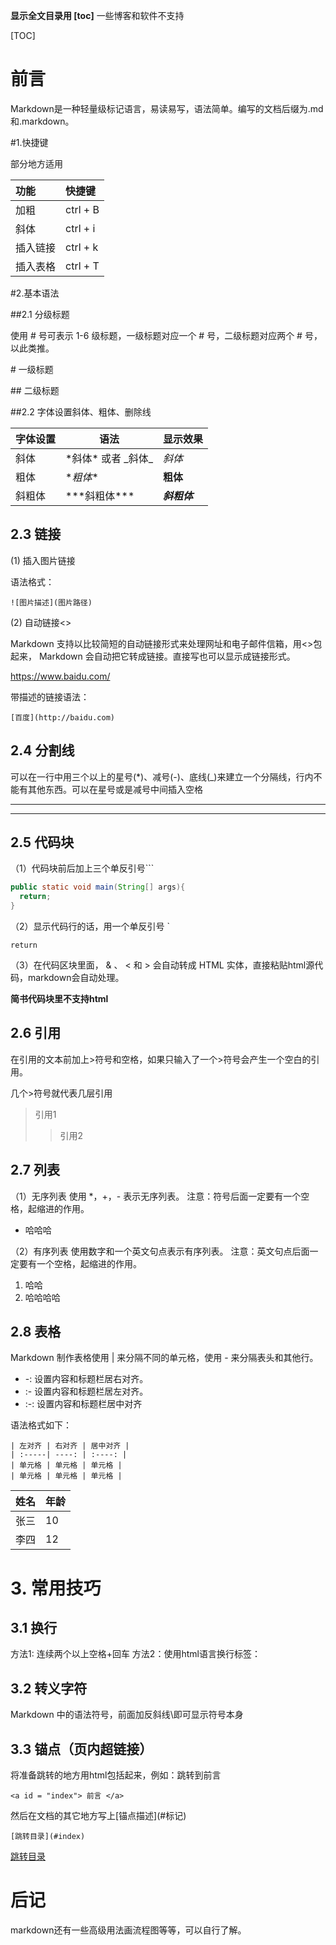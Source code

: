**显示全文目录用 \[toc\]**
一些博客和软件不支持

[TOC]

# <a id="#index">前言</a>

Markdown是一种轻量级标记语言，易读易写，语法简单。编写的文档后缀为.md和.markdown。

#1.快捷键

部分地方适用

| **功能** | **快捷键** |
| :------- | :--------- |
| 加粗     | ctrl + B   |
| 斜体     | ctrl + i   |
| 插入链接 | ctrl + k   |
| 插入表格 | ctrl + T   |

#2.基本语法

##2.1 分级标题

使用 # 号可表示 1-6 级标题，一级标题对应一个 # 号，二级标题对应两个 # 号，以此类推。

\# 一级标题 

\## 二级标题

##2.2 字体设置斜体、粗体、删除线

| 字体设置 | 语法                  | 显示效果     |
| -------- | --------------------- | ------------ |
| 斜体     | \*斜体*  或者 \_斜体_ | *斜体*       |
| 粗体     | \**粗体**             | **粗体**     |
| 斜粗体   | \*\*\*斜粗体***       | ***斜粗体*** |

## 2.3 链接

(1) 插入图片链接

语法格式：

```
![图片描述](图片路径)
```

(2) 自动链接<>

Markdown 支持以比较简短的自动链接形式来处理网址和电子邮件信箱，用<>包起来， Markdown 会自动把它转成链接。直接写也可以显示成链接形式。

<https://www.baidu.com/>

带描述的链接语法：

```
[百度](http://baidu.com)
```

## 2.4 分割线

可以在一行中用三个以上的星号(*)、减号(-)、底线(_)来建立一个分隔线，行内不能有其他东西。可以在星号或是减号中间插入空格

***

---

## 2.5 代码块

（1）代码块前后加上三个单反引号```

````java
public static void main(String[] args){
  return;
}
````

（2）显示代码行的话，用一个单反引号 `

`return`

（3）在代码区块里面， & 、 < 和 > 会自动转成 HTML 实体，直接粘贴html源代码，markdown会自动处理。

**简书代码块里不支持html**

## 2.6 引用

在引用的文本前加上>符号和空格，如果只输入了一个>符号会产生一个空白的引用。

几个>符号就代表几层引用

> 引用1
>
> > 引用2

## 2.7 列表

（1）无序列表 
使用 *，+，- 表示无序列表。 
注意：符号后面一定要有一个空格，起缩进的作用。

* 哈哈哈

（2）有序列表 
使用数字和一个英文句点表示有序列表。 
注意：英文句点后面一定要有一个空格，起缩进的作用。

1. 哈哈
2. 哈哈哈哈

## 2.8 表格

Markdown 制作表格使用 | 来分隔不同的单元格，使用 - 来分隔表头和其他行。

- -: 设置内容和标题栏居右对齐。
- :- 设置内容和标题栏居左对齐。
- :-: 设置内容和标题栏居中对齐

语法格式如下：

```
| 左对齐 | 右对齐 | 居中对齐 |
| :-----| ----: | :----: |
| 单元格 | 单元格 | 单元格 |
| 单元格 | 单元格 | 单元格 |
```

| 姓名 | 年龄 |
| ---- | ---- |
| 张三 | 10   |
| 李四 | 12   |

# 3. 常用技巧

## 3.1 换行

方法1: 连续两个以上空格+回车 
方法2：使用html语言换行标签：<br>

## 3.2 转义字符

Markdown 中的语法符号，前面加反斜线\即可显示符号本身

## 3.3 锚点（页内超链接）

将准备跳转的地方用html包括起来，例如：跳转到前言

```
<a id = "index"> 前言 </a>
```

然后在文档的其它地方写上\[锚点描述](#标记)

```
[跳转目录](#index)
```

[跳转目录](#index)

# 后记

markdown还有一些高级用法画流程图等等，可以自行了解。
